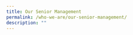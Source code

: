```yaml
---
title: Our Senior Management
permalink: /who-we-are/our-senior-management/
description: ""
---
```







